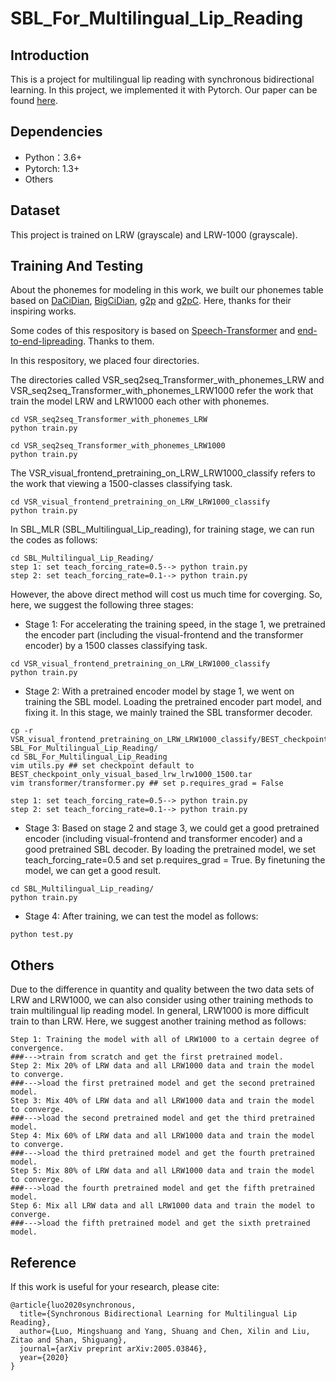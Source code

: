# SBL_For_Multilingual_Lip_Reading
Introduction
----
This is a project for multilingual lip reading with synchronous bidirectional learning. 
In this project, we implemented it with Pytorch. Our paper can be found [here](https://arxiv.org/abs/2005.03846).

Dependencies
----
* Python：3.6+
* Pytorch: 1.3+
* Others

Dataset
----
This project is trained on LRW (grayscale) and LRW-1000 (grayscale).

Training And Testing
----
About the phonemes for modeling in this work, we built our phonemes table based on [DaCiDian](https://github.com/aishell-foundation/DaCiDian), 
[BigCiDian](https://github.com/speechio/BigCiDian), [g2p](https://github.com/Kyubyong/g2p) and [
g2pC](https://github.com/Kyubyong/g2pC). Here, thanks for their inspiring works. 

Some codes of this respository is based on [Speech-Transformer](https://github.com/kaituoxu/Speech-Transformer) and [end-to-end-lipreading](https://github.com/mpc001/end-to-end-lipreading). 
Thanks to them.

In this respository, we placed four directories. 

The directories called VSR_seq2seq_Transformer_with_phonemes_LRW and VSR_seq2seq_Transformer_with_phonemes_LRW1000 
refer the work that train the model LRW and LRW1000 each other with phonemes. 
```
cd VSR_seq2seq_Transformer_with_phonemes_LRW
python train.py
```
```
cd VSR_seq2seq_Transformer_with_phonemes_LRW1000
python train.py
```
The VSR_visual_frontend_pretraining_on_LRW_LRW1000_classify refers to the work that viewing a 1500-classes classifying task. 
```
cd VSR_visual_frontend_pretraining_on_LRW_LRW1000_classify
python train.py
```
In SBL_MLR (SBL_Multilingual_Lip_reading), for training stage, we can run the codes as follows:
```
cd SBL_Multilingual_Lip_Reading/
step 1: set teach_forcing_rate=0.5--> python train.py
step 2: set teach_forcing_rate=0.1--> python train.py
```
However, the above direct method will cost us much time for coverging. 
So, here, we suggest the following three stages:
* Stage 1: For accelerating the training speed, in the stage 1, we pretrained the encoder part 
(including the visual-frontend and the transformer encoder) by a 1500 classes classifying task.
```
cd VSR_visual_frontend_pretraining_on_LRW_LRW1000_classify
python train.py
```
* Stage 2: With a pretrained encoder model by stage 1, we went on training the SBL model. 
Loading the pretrained encoder part model, and fixing it. In this stage, we mainly trained the 
SBL transformer decoder. 
```
cp -r VSR_visual_frontend_pretraining_on_LRW_LRW1000_classify/BEST_checkpoint_only_visual_based_lrw_lrw1000_1500.tar SBL_For_Multilingual_Lip_Reading/
cd SBL_For_Multilingual_Lip_Reading
vim utils.py ## set checkpoint default to BEST_checkpoint_only_visual_based_lrw_lrw1000_1500.tar
vim transformer/transformer.py ## set p.requires_grad = False

step 1: set teach_forcing_rate=0.5--> python train.py
step 2: set teach_forcing_rate=0.1--> python train.py
```
* Stage 3: Based on stage 2 and stage 3, we could get a good pretrained encoder (including visual-frontend
 and transformer encoder) and a good pretrained SBL decoder. By loading the pretrained model, we set teach_forcing_rate=0.5
 and set p.requires_grad = True. By finetuning the model, we can get a good result.
```
cd SBL_Multilingual_Lip_reading/
python train.py
```
* Stage 4: After training, we can test the model as follows:
```
python test.py
```
Others
----
Due to the difference in quantity and quality between the two data sets of LRW and LRW1000, we can also consider
using other training methods to train multilingual lip reading model. In general, LRW1000 is more difficult train to than 
LRW. Here, we suggest another training method as follows: 
```
Step 1: Training the model with all of LRW1000 to a certain degree of convergence.
###--->train from scratch and get the first pretrained model.
Step 2: Mix 20% of LRW data and all LRW1000 data and train the model to converge.
###--->load the first pretrained model and get the second pretrained model.
Step 3: Mix 40% of LRW data and all LRW1000 data and train the model to converge.
###--->load the second pretrained model and get the third pretrained model.
Step 4: Mix 60% of LRW data and all LRW1000 data and train the model to converge.
###--->load the third pretrained model and get the fourth pretrained model.
Step 5: Mix 80% of LRW data and all LRW1000 data and train the model to converge.
###--->load the fourth pretrained model and get the fifth pretrained model.
Step 6: Mix all LRW data and all LRW1000 data and train the model to converge.
###--->load the fifth pretrained model and get the sixth pretrained model.
```

Reference
----
If this work is useful for your research, please cite:
```
@article{luo2020synchronous,
  title={Synchronous Bidirectional Learning for Multilingual Lip Reading},
  author={Luo, Mingshuang and Yang, Shuang and Chen, Xilin and Liu, Zitao and Shan, Shiguang},
  journal={arXiv preprint arXiv:2005.03846},
  year={2020}
}
```
